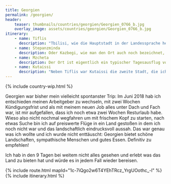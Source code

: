 ```yaml
---
title: Georgien
permalink: /georgien/
header:
    teaser: thumbnails/countries/georgien/Georgien_0766_b.jpg
    overlay_image: assets/countries/georgien/Georgien_0766_b.jpg
itinerary:
    - name: Tiflis
      description: "Tbilisi, wie die Hauptstadt in der Landessprache heißt, bietet eine Mischung vieler Baustile, Kulturen und Attraktionen. In der Altstadt findet man windschiefe Gebäude neben prunkvollen Kirchen, Moscheen, Thermalbädern oder modernen, teils abstrakten Bauwerken. Ich hab mich dort sehr wohl gefühlt und man kann in jedem Fall mehrere Tage verbringen ohne dass es einem langweilig wird ;)"
    - name: Stepanzminda
      description: Oder Kazbegi, wie man den Ort auch noch bezeichnet, ist ein kleines Bergdorf im Norden von Georgien und besonders wegen der Dreifaltigkeitskirche bekannt, die szenisch auf einem Berg die Gegend überblickt. Prinzipiell kann man den Ort und die Kirche auch als Tagesausflug von Tiflis aus besuchen, aber da es auf der etwa 3 Stunden langen Strecke weitere schöne Stopps gibt, würde ich mindestens eine Nacht in Stepanzminda empfehlen. Für Naturliebhaber bietet die Gegend auch noch viele weitere Wanderwege, so dass man auch leicht eine Woche dort verbringen kann.
    - name: Mzcheta
      description: Der Ort ist eigentlich ein typischer Tagesausflug von Tiflis aus, ich habe dort jedoch auf meinem Rückweg von Kazbegi Halt gemacht. Wie man es auch macht, es ist in jedem Fall ein Besuch wert. Neben einer kleinen, mittelalterlichen Altstadt inklusive burgähnlicher Kathedrale, gibt es auch im Umkreis ein paar schön gelegene Kirchen. Vom Dshwari-Kloster kann man zudem auf den Zusammenfluss zweier Flüsse schauen, die meist unterschiedliche Farben haben.
    - name: Kutaissi
      description: "Neben Tiflis war Kutaissi die zweite Stadt, die ich als Ausgangspunkt für Tagestrips genutzt habe. Wären meine Flüge nicht von und nach Kutaissi gewesen, hätte ich sie vermutlich übersehen, was sehr Schade gewesen wäre, denn es ist eine kleine gemütliche Stadt die auch selbst einiges zu bieten hat und von der man aus einige Tagestouren machen kann. So ging es von da aus zu diversen Klöstern und Kirchen sowie zu einer Tropfsteinhöhle und einem Nationalpark."
---
```


{% include country-wip.html %}

Georgien war bisher mein vielleicht spontanster Trip: Im Juni 2018 hab ich entschieden meinen Arbeitgeber zu wechseln, mit zwei Wochen Kündigungsfrist und als mit meinem neuen Job alles unter Dach und Fach war, ist mir aufgefallen, dass ich noch etwa zwei Wochen Resturlaub habe.
Wieso also nicht nochmal wegfahren um mit frischem Kopf zu starten, nach etwas Suche bin ich auf preiswerte Flüge in ein Land gestoßen in dem ich noch nicht war und das landschaftlich eindrucksvoll aussah.
Das war genau was ich wollte und ich wurde nicht enttäuscht: Georgien bietet schöne Landschaften, sympathische Menschen und gutes Essen. Definitiv zu empfehlen!

Ich hab in den 9 Tagen bei weitem nicht alles gesehen und erlebt was das Land zu bieten hat und würde es in jedem Fall wieder bereisen.

{% include route.html mapId="1c-7iQgo2w6T4YEhTRcz_YrgUOothc_-l" %}
{% include itinerary.html %}
